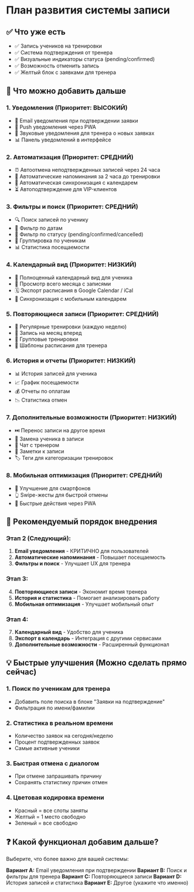 # План развития системы записи

## ✅ Что уже есть
- ✅ Запись учеников на тренировки
- ✅ Система подтверждения от тренера
- ✅ Визуальные индикаторы статуса (pending/confirmed)
- ✅ Возможность отменить запись
- ✅ Желтый блок с заявками для тренера

## 🚀 Что можно добавить дальше

### 1. **Уведомления** (Приоритет: ВЫСОКИЙ)
   - 📧 Email уведомления при подтверждении заявки
   - 📱 Push уведомления через PWA
   - 🔔 Звуковые уведомления для тренера о новых заявках
   - 📊 Панель уведомлений в интерфейсе

### 2. **Автоматизация** (Приоритет: СРЕДНИЙ)
   - ⏰ Автоотмена неподтвержденных записей через 24 часа
   - 🔄 Автоматические напоминания за 2 часа до тренировки
   - 📅 Автоматическая синхронизация с календарем
   - ⏳ Автоподтверждение для VIP-клиентов

### 3. **Фильтры и поиск** (Приоритет: СРЕДНИЙ)
   - 🔍 Поиск записей по ученику
   - 📅 Фильтр по датам
   - 🎯 Фильтр по статусу (pending/confirmed/cancelled)
   - 👥 Группировка по ученикам
   - 📊 Статистика посещаемости

### 4. **Календарный вид** (Приоритет: НИЗКИЙ)
   - 📆 Полноценный календарный вид для ученика
   - 📅 Просмотр всего месяца с записями
   - 🗓️ Экспорт расписания в Google Calendar / iCal
   - 📱 Синхронизация с мобильным календарем

### 5. **Повторяющиеся записи** (Приоритет: СРЕДНИЙ)
   - 🔁 Регулярные тренировки (каждую неделю)
   - 📅 Запись на месяц вперед
   - 👥 Групповые тренировки
   - 🎯 Шаблоны расписания для тренера

### 6. **История и отчеты** (Приоритет: НИЗКИЙ)
   - 📊 История записей для ученика
   - 📈 График посещаемости
   - 💰 Отчеты по оплатам
   - 📉 Статистика отмен

### 7. **Дополнительные возможности** (Приоритет: НИЗКИЙ)
   - ⏭️ Перенос записи на другое время
   - 👥 Замена ученика в записи
   - 💬 Чат с тренером
   - 📝 Заметки к записи
   - 🏷️ Теги для категоризации тренировок

### 8. **Мобильная оптимизация** (Приоритет: СРЕДНИЙ)
   - 📱 Улучшение для смартфонов
   - 👆 Swipe-жесты для быстрой отмены
   - 📲 Быстрые действия через PWA

## 🎯 Рекомендуемый порядок внедрения

### Этап 2 (Следующий):
1. **Email уведомления** - КРИТИЧНО для пользователей
2. **Автоматические напоминания** - Повышает посещаемость
3. **Фильтры и поиск** - Улучшает UX для тренера

### Этап 3:
4. **Повторяющиеся записи** - Экономит время тренера
5. **История и статистика** - Помогает анализировать работу
6. **Мобильная оптимизация** - Улучшает мобильный опыт

### Этап 4:
7. **Календарный вид** - Удобство для ученика
8. **Экспорт в календарь** - Интеграция с другими сервисами
9. **Дополнительные возможности** - Расширенный функционал

## 💡 Быстрые улучшения (Можно сделать прямо сейчас)

### 1. Поиск по ученикам для тренера
   - Добавить поле поиска в блоке "Заявки на подтверждение"
   - Фильтрация по имени/фамилии

### 2. Статистика в реальном времени
   - Количество заявок на сегодня/неделю
   - Процент подтвержденных заявок
   - Самые активные ученики

### 3. Быстрая отмена с диалогом
   - При отмене запрашивать причину
   - Сохранять статистику причин отмен

### 4. Цветовая кодировка времени
   - Красный = все слоты заняты
   - Желтый = 1 место свободно
   - Зеленый = все свободно

## ❓ Какой функционал добавим дальше?

Выберите, что более важно для вашей системы:

**Вариант A:** Email уведомления при подтверждении
**Вариант B:** Поиск и фильтры для тренера
**Вариант C:** Повторяющиеся записи
**Вариант D:** История записей и статистика
**Вариант E:** Другое (укажите что именно)

